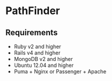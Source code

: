 # PathFinder

## Requirements

* Ruby v2 and higher
* Rails v4 and higher
* MongoDB v2 and higher
* Ubuntu 12.04 and higher
* Puma + Nginx or Passenger + Apache